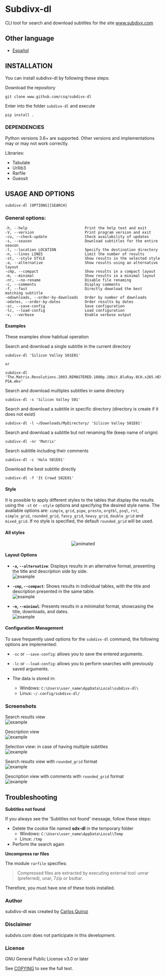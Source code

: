 # Subdivx-dl
CLI tool for search and download subtitles for the site www.subdivx.com

## Other language
- [Español](README-es.md)  

## INSTALLATION
You can install subdivx-dl by following these steps:

Download the repository

    git clone www.github.com/csq/subdivx-dl

Enter into the folder ``subdivx-dl`` and execute

    pip install .

### DEPENDENCIES
Python versions 3.6+ are supported. Other versions and implementations may or may not work correctly.

Libraries:
* Tabulate
* Urllib3
* Rarfile
* Guessit

## USAGE AND OPTIONS
    subdivx-dl [OPTIONS][SEARCH]

### General options:
    -h, --help                          Print the help text and exit
    -V, --version                       Print program version and exit
    -cu, --check-update                 Check availability of updates
    -s, --season                        Download subtitles for the entire season
    -l, --location LOCATION             Specify the destination directory
    -n, --lines LINES                   Limit the number of results
    -st, --style STYLE                  Show results in the selected style
    -a, --alternative                   Show results using an alternative layout
    -cmp, --compact                     Show results in a compact layout
    -m, --minimal                       Show results in a minimal layout
    -nr, --no-rename                    Disable file renaming
    -c, --comments                      Display comments
    -f, --fast                          Directly download the best matching subtitle
    -odownloads, --order-by-downloads   Order by number of downloads
    -odates, --order-by-dates           Order results by dates
    -sc, --save-config                  Save configuration
    -lc, --load-config                  Load configuration
    -v, --verbose                       Enable verbose output

#### Examples
These examples show habitual operation

Search and download a single subtitle in the current directory

    subdivx-dl 'Silicon Valley S01E01'  

    or  
 
    subdivx-dl 'The.Matrix.Revolutions.2003.REMASTERED.1080p.10bit.BluRay.8CH.x265.HEVC-PSA.mkv'  

Search and download multiples subtitles in same directory

    subdivx-dl -s 'Silicon Valley S01'

Search and download a subtitle in specific directory (directory is create if it does not exist)

    subdivx-dl -l ~/Downloads/MyDirectory/ 'Silicon Valley S01E01'

Search and download a subtitle but not renaming file (keep name of origin)

    subdivx-dl -nr 'Matrix'

Search subtitle including their comments

    subdivx-dl -c 'Halo S01E01'

Download the best subtitle directly

    subdivx-dl -f 'It Crowd S02E01'

#### Style
It is possible to apply different styles to the tables that display the results using the ``-st`` or ``--style`` options and specifying the desired style name. The available options are: ``simple``, ``grid``, ``pipe``, ``presto``, ``orgtbl``, ``psql``, ``rst``, ``simple_grid``, ``rounded_grid``, ``fancy_grid``, ``heavy_grid``, ``double_grid`` and ``mixed_grid``. If no style is specified, the default ``rounded_grid`` will be used.

#### All styles
<p align="center">
  <img src="img/styles.gif" alt="animated" />
</p>

#### Layout Options

- **`-a`, `--alternative`**: Displays results in an alternative format, presenting the title and description side by side.  
![example](img/img-06.png)

- **`-cmp`, `--compact`**: Shows results in individual tables, with the title and description presented in the same table.  
![example](img/img-07.png)

- **`-m`, `--minimal`**: Presents results in a minimalist format, showcasing the title, downloads, and dates.  
![example](img/img-08.png)

#### Configuration Management
To save frequently used options for the ``subdivx-dl`` command, the following options are implemented:
*    ``-sc`` or ``--save-config``: allows you to save the entered arguments.
*    ``-lc`` or ``--load-config``: allows you to perform searches with previously saved arguments.

* The data is stored in:
    * Windows: ``C:\Users\user_name\AppData\Local\subdivx-dl\``
    * Linux: ``~/.config/subdivx-dl/``

### Screenshots
Search results view  
![example](img/img-01.png)

Description view  
![example](img/img-02.png)

Selection view: in case of having multiple subtitles  
![example](img/img-03.png)

Search results view with ``rounded_grid`` format  
![example](img/img-04.png)

Description view with comments with ``rounded_grid`` format  
![example](img/img-05.png)


## Troubleshooting
**Subtitles not found**  

If you always see the 'Subtitles not found' message, follow these steps:
* Delete the cookie file named **sdx-dl** in the temporary folder
    * Windows: ``C:\Users\user_name\AppData\Local\Temp``  
    * Linux: ``/tmp``  
* Perform the search again


**Uncompress rar files**  

The module ``rarfile`` specifies:
>Compressed files are extracted by executing external tool: unrar (preferred), unar, 7zip or bsdtar.

Therefore, you must have one of these tools installed.

### Author
subdivx-dl was created by [Carlos Quiroz](https://github.com/csq/)

### Disclaimer
subdvix.com does not participate in this development.

### License
GNU General Public License v3.0 or later

See [COPYING](COPYING) to see the full text.
